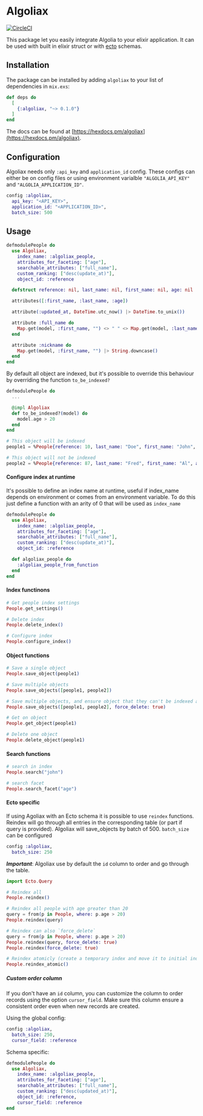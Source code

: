 # Algoliax

[![CircleCI](https://circleci.com/gh/StephaneRob/algoliax/tree/master.svg?style=svg)](https://circleci.com/gh/StephaneRob/algoliax/tree/master)

This package let you easily integrate Algolia to your elixir application. It can be used with built in elixir struct or with [ecto](https://github.com/elixir-ecto/ecto) schemas.

## Installation

The package can be installed by adding `algoliax` to your list of dependencies in `mix.exs`:

```elixir
def deps do
  [
    {:algoliax, "~> 0.1.0"}
  ]
end
```

The docs can be found at [https://hexdocs.pm/algoliax](https://hexdocs.pm/algoliax).

## Configuration

Algoliax needs only `:api_key` and `application_id` config. These configs can either be on config files or using environment varialble `"ALGOLIA_API_KEY"` and `"ALGOLIA_APPLICATION_ID"`.

```elixir
config :algoliax,
  api_key: "<API_KEY>",
  application_id: "<APPLICATION_ID>",
  batch_size: 500
```

## Usage

```elixir
defmodulePeople do
  use Algoliax,
    index_name: :algoliax_people,
    attributes_for_faceting: ["age"],
    searchable_attributes: ["full_name"],
    custom_ranking: ["desc(update_at)"],
    object_id: :reference

  defstruct reference: nil, last_name: nil, first_name: nil, age: nil

  attributes([:first_name, :last_name, :age])

  attribute(:updated_at, DateTime.utc_now() |> DateTime.to_unix())

  attribute :full_name do
    Map.get(model, :first_name, "") <> " " <> Map.get(model, :last_name, "")
  end

  attribute :nickname do
    Map.get(model, :first_name, "") |> String.downcase()
  end
end
```

By default all object are indexed, but it's possible to override this behaviour by overriding the function `to_be_indexed?`

```elixir
defmodulePeople do
  ...

  @impl Algoliax
  def to_be_indexed?(model) do
    model.age > 20
  end
end
```

```elixir
# This object will be indexed
people1 = %People{reference: 10, last_name: "Doe", first_name: "John", age: 13}

# This object will not be indexed
people2 = %People{reference: 87, last_name: "Fred", first_name: "Al", age: 70}
```

#### Configure index at runtime

It's possible to define an index name at runtime, useful if index_name depends on environment or comes from an environment variable. To do this just define a function with an arity of 0 that will be used as `index_name`

```elixir
defmodulePeople do
  use Algoliax,
    index_name: :algoliax_people,
    attributes_for_faceting: ["age"],
    searchable_attributes: ["full_name"],
    custom_ranking: ["desc(update_at)"],
    object_id: :reference

  def algoliax_people do
    :algoliax_people_from_function
  end
end
```

#### Index functinons

```elixir
# Get people index settings
People.get_settings()

# Delete index
People.delete_index()

# Configure index
People.configure_index()
```

#### Object functions

```elixir
# Save a single object
People.save_object(people1)

# Save multiple objects
People.save_objects([people1, people2])

# Save multiple objects, and ensure object that they can't be indexed are deleted
People.save_objects([people1, people2], force_delete: true)

# Get on object
People.get_object(people1)

# Delete one object
People.delete_object(people1)
```

#### Search functions

```elixir
# search in index
People.search("john")

# search facet
People.search_facet("age")
```

#### Ecto specific

If using Agoliax with an Ecto schema it is possible to use `reindex` functions. Reindex will go through all entries in the corresponding table (or part if query is provided). Algoliax will save_objects by batch of 500.
`batch_size` can be configured

```elixir
config :algoliax,
  batch_size: 250
```

**_Important_**: Algoliax use by default the `id` column to order and go through the table.

```elixir
import Ecto.Query

# Reindex all
People.reindex()

# Reindex all people with age greater than 20
query = from(p in People, where: p.age > 20)
People.reindex(query)

# Reindex can also `force_delete`
query = from(p in People, where: p.age > 20)
People.reindex(query, force_delete: true)
People.reindex(force_delete: true)

# Reindex atomicly (create a temporary index and move it to initial index)
People.reindex_atomic()
```

##### Custom order column

If you don't have an `id` column, you can customize the
column to order records using the option `cursor_field`. Make sure this
column ensure a consistent order even when new records are created.

Using the global config:

```elixir
config :algoliax,
  batch_size: 250,
  cursor_field: :reference
```

Schema specific:

```elixir
defmodulePeople do
  use Algoliax,
    index_name: :algoliax_people,
    attributes_for_faceting: ["age"],
    searchable_attributes: ["full_name"],
    custom_ranking: ["desc(updated_at)"],
    object_id: :reference,
    cursor_field: :reference
end
```
